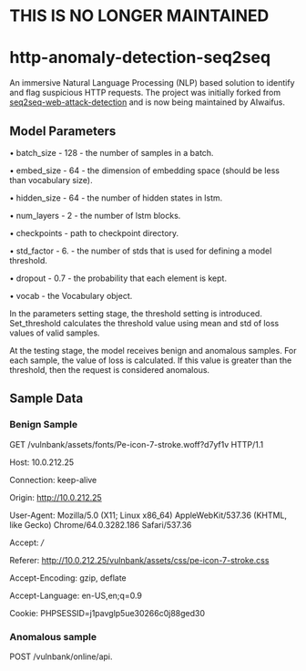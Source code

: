 # THIS IS NO LONGER MAINTAINED
# http-anomaly-detection-seq2seq
An immersive Natural Language Processing (NLP) based solution to identify and flag suspicious HTTP requests. The project was initially forked from [seq2seq-web-attack-detection](https://github.com/PositiveTechnologies/seq2seq-web-attack-detection) and is now being maintained by AIwaifus. 

## Model Parameters
• batch_size - 128 - the number of samples in a batch.

• embed_size - 64 -  the dimension of embedding space (should be less than vocabulary size).

• hidden_size - 64 - the number of hidden states in lstm.

• num_layers - 2 - the number of lstm blocks.

• checkpoints - path to checkpoint directory.

• std_factor - 6. - the number of stds that is used for defining a model threshold.

• dropout - 0.7 - the probability that each element is kept.

• vocab - the Vocabulary object.

In the parameters setting stage,  the threshold setting is introduced. Set_threshold calculates the threshold value using mean and std of loss values of valid samples.

At the testing stage, the model receives benign and anomalous samples. For each sample, the value of loss is calculated. If this value is greater than the threshold, then the request is considered anomalous.

## Sample Data

### Benign Sample

GET /vulnbank/assets/fonts/Pe-icon-7-stroke.woff?d7yf1v HTTP/1.1

Host: 10.0.212.25

Connection: keep-alive

Origin: http://10.0.212.25

User-Agent: Mozilla/5.0 (X11; Linux x86_64) AppleWebKit/537.36 (KHTML, like Gecko) Chrome/64.0.3282.186 Safari/537.36

Accept: */*

Referer: http://10.0.212.25/vulnbank/assets/css/pe-icon-7-stroke.css

Accept-Encoding: gzip, deflate

Accept-Language: en-US,en;q=0.9

Cookie: PHPSESSID=j1pavglp5ue30266c0j88ged30

### Anomalous sample

POST /vulnbank/online/api.